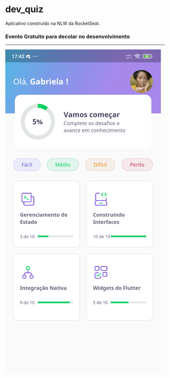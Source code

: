 # dev_quiz
 Aplicativo construído na NLW da RocketSeat.
 
 ### Evento Gratuito para decolar no desenvolvimento
 ***
 
 ![ImageAppp](https://github.com/CledilsonWisp/dev_quiz/blob/main/imageapp.jpg)
 

